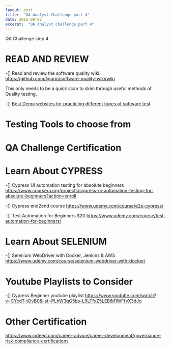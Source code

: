 ```yaml
---
layout: post
title:  "QA Analyst Challenge part 4" 
date: 2016-09-02
excerpt:  "QA Analyst Challenge part 4"  
--- 
```



QA Challenge step 4

# READ AND REVIEW 


-[] Read and review the software quality wiki. 
  https://github.com/ligurio/software-quality-wiki/wiki

This only needs to be a quick scan to skim through useful methods of Quality testing.

-[] [Best Demo websites for practicing different types of software test ](https://abstracta.us/blog/software-testing/best-demo-websites-for-practicing-different-types-of-software-tests/)


# Testing Tools to choose from 

# QA Challenge Certification

# Learn About CYPRESS 
-[] Cypress UI automation testing for absolute beginners
https://www.coursera.org/projects/cypress-ui-automation-testing-for-absolute-beginners?action=enroll


-[] Cypress end2end course 
https://www.udemy.com/course/e2e-cypress/

-[] Test Automation for Beginners $20 
https://www.udemy.com/course/test-automation-for-beginners/ 


# Learn About SELENIUM 
-[] Selenium WebDriver with Docker, Jenkins & AWS
https://www.udemy.com/course/selenium-webdriver-with-docker/


# Youtube Playlists to Consider 
-[] Cypress Beginner youtube playlist 
https://www.youtube.com/watch?v=CYcdT-tOvB0&list=PLhW3qG5bs-L9LTfxZ5LEBiM1WFfvX3dJo 

# Other Certification

https://www.indeed.com/career-advice/career-development/governance-risk-compliance-certifications